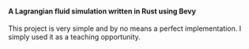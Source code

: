 #### A Lagrangian fluid simulation written in Rust using Bevy
This project is very simple and by no means a perfect implementation. I simply used it as a teaching opportunity.
